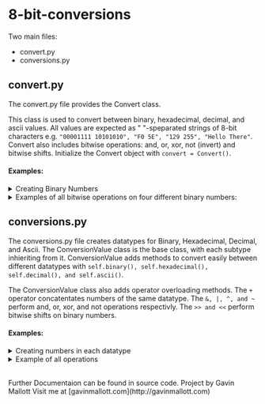 # 8-bit-conversions

Two main files:
  * convert.py
  * conversions.py
    
## convert.py

 The convert.py file provides the Convert class.
  
 This class is used to convert between binary, hexadecimal, decimal, and ascii values.  All values are expected as " "-speparated strings of 8-bit characters e.g. `"00001111 10101010", "F0 5E", "129 255", "Hello There"`.  Convert also includes bitwise operations: and, or, xor, not (invert) and bitwise shifts.  Initialize the Convert object with `convert = Convert()`.
  
#### Examples:
<details><summary>Creating Binary Numbers</summary>
<p>

```python
bin_one = "01010101"
bin_two = "11100000"
bin_three = "00110011 01010101"
bin_four = "11100000 00001111"
```
</p>
</details>

<details><summary>Examples of all bitwise operations on four different binary numbers:</summary>
<p>

```python
binaries = [bin_one, bin_two, bin_three, bin_four]

print("Binaries:")
[print(bin) for bin in binaries]

print("\nNot:")
[print("NOT " + bin + ": " + convert.logical_not(bin)) for bin in binaries]
print("\nAnd:")
[[print(bin1 + " AND " + bin2 + ": " + convert.logical_and(bin1, bin2)) for bin1 in binaries] for bin2 in binaries]
print("\nOr:")
[[print(bin1 + " OR " + bin2 + ": " + convert.logical_or(bin1, bin2)) for bin1 in binaries] for bin2 in binaries]
print("\nXor:")
[[print(bin1 + " XOR " + bin2 + ": " + convert.logical_xor(bin1, bin2)) for bin1 in binaries] for bin2 in binaries]
print("\nBitwise Shift:")
[print((bin + " >> " + "2" + ": " + convert.bitwise_shift(bin, 1, 2)) + ", " + bin + " << " + "2" + (convert.bitwise_shift(bin, 0, 2))) for bin in binaries]
```

<details><summary>This will output:</summary>
<p>

```
Binaries:
01010101
11100000
00110011 01010101
11100000 00001111

Not:
NOT 01010101: 10101010
NOT 11100000: 00011111
NOT 00110011 01010101: 11001100 10101010
NOT 11100000 00001111: 00011111 11110000

And:
01010101 AND 01010101: 01010101
11100000 AND 01010101: 01000000
00110011 01010101 AND 01010101: 00010001 01010101
11100000 00001111 AND 01010101: 01000000 00000101
01010101 AND 11100000: 01000000
11100000 AND 11100000: 11100000
00110011 01010101 AND 11100000: 00100000 01000000
11100000 00001111 AND 11100000: 11100000 00000000
01010101 AND 00110011 01010101: 00010001 01010101
11100000 AND 00110011 01010101: 00100000 01000000
00110011 01010101 AND 00110011 01010101: 00110011 01010101
11100000 00001111 AND 00110011 01010101: 00100000 00000101
01010101 AND 11100000 00001111: 01000000 00000101
11100000 AND 11100000 00001111: 11100000 00000000
00110011 01010101 AND 11100000 00001111: 00100000 00000101
11100000 00001111 AND 11100000 00001111: 11100000 00001111

Or:
01010101 OR 01010101: 01010101
11100000 OR 01010101: 11110101
00110011 01010101 OR 01010101: 01110111 01010101
11100000 00001111 OR 01010101: 11110101 01011111
01010101 OR 11100000: 11110101
11100000 OR 11100000: 11100000
00110011 01010101 OR 11100000: 11110011 11110101
11100000 00001111 OR 11100000: 11100000 11101111
01010101 OR 00110011 01010101: 01110111 01010101
11100000 OR 00110011 01010101: 11110011 11110101
00110011 01010101 OR 00110011 01010101: 00110011 01010101
11100000 00001111 OR 00110011 01010101: 11110011 01011111
01010101 OR 11100000 00001111: 11110101 01011111
11100000 OR 11100000 00001111: 11100000 11101111
00110011 01010101 OR 11100000 00001111: 11110011 01011111
11100000 00001111 OR 11100000 00001111: 11100000 00001111

Xor:
01010101 XOR 01010101: 00000000
11100000 XOR 01010101: 10110101
00110011 01010101 XOR 01010101: 01100110 00000000
11100000 00001111 XOR 01010101: 10110101 01011010
01010101 XOR 11100000: 10110101
11100000 XOR 11100000: 00000000
00110011 01010101 XOR 11100000: 11010011 10110101
11100000 00001111 XOR 11100000: 00000000 11101111
01010101 XOR 00110011 01010101: 01100110 00000000
11100000 XOR 00110011 01010101: 11010011 10110101
00110011 01010101 XOR 00110011 01010101: 00000000 00000000
11100000 00001111 XOR 00110011 01010101: 11010011 01011010
01010101 XOR 11100000 00001111: 10110101 01011010
11100000 XOR 11100000 00001111: 00000000 11101111
00110011 01010101 XOR 11100000 00001111: 11010011 01011010
11100000 00001111 XOR 11100000 00001111: 00000000 00000000

Bitwise Shift:
01010101 >> 2: 00010101, 01010101 << 2: 01010100
11100000 >> 2: 00111000, 11100000 << 2: 10000000
00110011 01010101 >> 2: 00001100 00010101, 00110011 01010101 << 2: 11001100 01010100
11100000 00001111 >> 2: 00111000 00000011, 11100000 00001111 << 2: 10000000 00111100
```
</p>
</details>
</p>
</details>


## conversions.py

 The conversions.py file creates datatypes for Binary, Hexadecimal, Decimal, and Ascii.  The ConversionValue class is the base class, with each subtype inhieriting from it.  ConversionValue adds methods to convert easily between different datatypes with `self.binary(), self.hexadecimal(), self.decimal(), and self.ascii()`. 
 
 The ConversionValue class also adds operator overloading methods.  The `+` operator concatentates numbers of the same datatype.  The `&, |, ^, and ~` perform and, or, xor, and not operations respectivly. The `>> and <<` perform bitwise shifts on binary numbers.
  
#### Examples:
<details><summary>Creating numbers in each datatype</summary>
<p>

```python
bin_one = Binary("00001111")
bin_two = Binary("00110011")

hex_one = Hexadecimal("10")
hex_two = Hexadecimal("40")

dec_one = Decimal("16")
dec_two = Decimal("128")

ascii_one = Ascii(" ")
ascii_two = Ascii("a")

print("Basic Values:")
print(bin_one)
print(bin_two, "\n")
print(hex_one)
print(hex_two, "\n")
print(dec_one)
print(dec_two, "\n")
print(ascii_one)
print(ascii_two, "\n")
```

<details><summary>This will output</summary>
<p>

```
Basic Values:
00001111
00110011 

10
40 

16
128 

 
a 
```
</p>
</details>
</p>
</details>

<details><summary>Example of all operations</summary>
<p>
 
```python
# --- Prints binary version of Basic Values --- #
print("Binary Values:")
print(bin_one.binary())
print(bin_two.binary(), "\n")
print(hex_one.binary())
print(hex_two.binary(), "\n")
print(dec_one.binary())
print(dec_two.binary(), "\n")
print(ascii_one.binary())
print(ascii_two.binary(), "\n")

# --- Prints hexadecimal version of Basic Values --- #
print("Hexadecimal Values:")
print(bin_one.hexadecimal())
print(bin_two.hexadecimal(), "\n")
print(hex_one.hexadecimal())
print(hex_two.hexadecimal(), "\n")
print(dec_one.hexadecimal())
print(dec_two.hexadecimal(), "\n")
print(ascii_one.hexadecimal())
print(ascii_two.hexadecimal(), "\n")

# --- Prints decimal version of Basic Values --- #
print("Decimal Values:")
print(bin_one.decimal())
print(bin_two.decimal(), "\n")
print(hex_one.decimal())
print(hex_two.decimal(), "\n")
print(dec_one.decimal())
print(dec_two.decimal(), "\n")
print(ascii_one.decimal())
print(ascii_two.decimal(), "\n")

# --- Prints ascii version (if possible) of Basic Values --- #
print("Ascii Values:")
print(bin_one.ascii())
print(bin_two.ascii(), "\n")
print(hex_one.ascii())
print(hex_two.ascii(), "\n")
print(dec_one.ascii())
print(dec_two.ascii(), "\n")
print(ascii_one.ascii())
print(ascii_two.ascii(), "\n")

# --- Adds same datatypes --- #
print("Adds same datatypes:")
print(bin_one + bin_two)
print(hex_one + hex_two)
print(dec_one + dec_two)
print(ascii_one + ascii_two)

# --- ANDs same datatypes --- #
print("\nANDs same datatypes:")
print(bin_one & bin_two)
print(hex_one & hex_two)
print(dec_one & dec_two)
print(ascii_one & ascii_two)

# --- ORs same datatypes --- #
print("\nORs same datatypes:")
print(bin_one | bin_two)
print(hex_one | hex_two)
print(dec_one | dec_two)
print(ascii_one | ascii_two)

# --- XORs same datatypes --- #
print("\nXORs same datatypes:")
print(bin_one ^ bin_two)
print(hex_one ^ hex_two)
print(dec_one ^ dec_two)
print(ascii_one ^ ascii_two)

# --- Inverts values --- #
print("\nInverts values:")
print(~bin_one)
print(~hex_one)
print(~dec_one)
print(~ascii_one)

# --- Bitwise Shift --- #
print("\nShift all values left and right by 2 bits:")
print((bin_one >> 2), (bin_one << 2))
print((hex_one >> 2), (hex_one << 2))
print((dec_one >> 2), (dec_one << 2))
print((ascii_one >> 2), (ascii_one << 2))

# --- ANDs same datatypes conserves type --- #
print("\nANDs same datatypes conserves type:")
print(bin_one & bin_two)
print((hex_one & hex_two).hexadecimal())
print((dec_one & dec_two).decimal())
print((ascii_one & ascii_two).ascii())

# --- ORs same datatypes conserves type --- #
print("\nORs same datatypes conserves type:")
print(bin_one | bin_two)
print((hex_one | hex_two).hexadecimal())
print((dec_one | dec_two).decimal())
print((ascii_one | ascii_two).ascii())

# --- XORs same datatypes conserves type --- #
print("\nXORs same datatypes conserves type:")
print(bin_one ^ bin_two)
print((hex_one ^ hex_two).hexadecimal())
print((dec_one ^ dec_two).decimal())
print((ascii_one ^ ascii_two).ascii())

# --- Inverts values conserves type --- #
print("\nInverts values conserves type:")
print(~bin_one)
print((~hex_one).hexadecimal())
print((~dec_one).decimal())
print((~ascii_one).ascii())

# --- Bitwise Shift conserves type --- #
print("\nShift all values left and right by 2 bits and conserves type:")
print((bin_one >> 2), (bin_one << 2))
print((hex_one >> 2).hexadecimal(), (hex_one << 2).hexadecimal())
print((dec_one >> 2).decimal(), (dec_one << 2).decimal())
print((ascii_one >> 2).ascii(), (ascii_one << 2).ascii())
```

<details><summary>This will output</summary>
<p>

```
Binary Values:
00001111
00110011 

00010000
01000000 

00010000
10000000 

00100000
01100001 

Hexadecimal Values:
0F
33 

10
40 

10
80 

20
61 

Decimal Values:
15
51 

16
64 

16
128 

32
97 

Ascii Values:
None
3 

None
@ 

None
None 

 
a 

Adds same datatypes:
00001111 00110011
10 40
16 128
 a

ANDs same datatypes:
00000011
00000000
00000000
00100000

ORs same datatypes:
00111111
01010000
10010000
01100001

XORs same datatypes:
00111100
01010000
10010000
01000001

Inverts values:
11110000
11101111
11101111
11011111

Shift all values left and right by 2 bits:
00000011 00111100
00000100 01000000
00000100 01000000
00001000 10000000

ANDs same datatypes conserves type:
00000011
00
0
 

ORs same datatypes conserves type:
00111111
50
144
a

XORs same datatypes conserves type:
00111100
50
144
A

Inverts values conserves type:
11110000
EF
239
None

Shift all values left and right by 2 bits and conserves type:
00000011 00111100
04 40
4 64
None None
```

</p>
</details>
</p>
</details>
<br />
<p>Further Documentaion can be found in source code.
Project by Gavin Mallott
Visit me at [gavinmallott.com](http://gavinmallott.com)</p>
